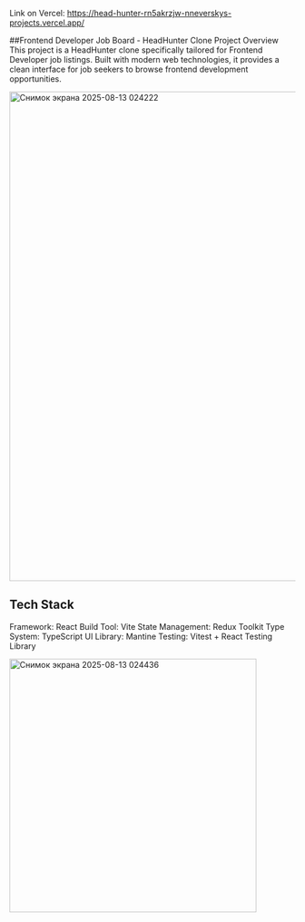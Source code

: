 Link on Vercel: https://head-hunter-rn5akrzjw-nneverskys-projects.vercel.app/

##Frontend Developer Job Board - HeadHunter Clone
Project Overview
This project is a HeadHunter clone specifically tailored for Frontend Developer job listings. Built with modern web technologies, it provides a clean interface for job seekers to browse frontend development opportunities.

<img width="1918" height="863" alt="Снимок экрана 2025-08-13 024222" src="https://github.com/user-attachments/assets/a67fd079-8740-42ad-9482-382d1433337b" />

## Tech Stack
Framework: React
Build Tool: Vite
State Management: Redux Toolkit
Type System: TypeScript
UI Library: Mantine
Testing: Vitest + React Testing Library

<img width="435" height="447" alt="Снимок экрана 2025-08-13 024436" src="https://github.com/user-attachments/assets/b21c7866-f064-4a37-8987-52be7988a936" />

